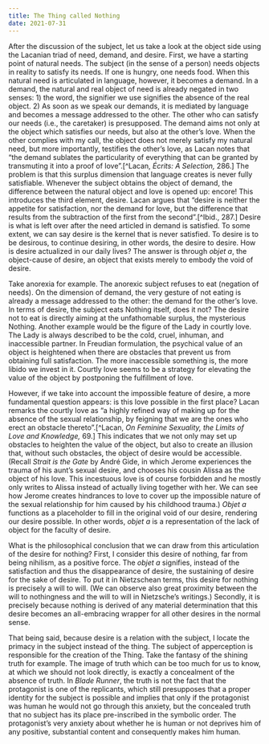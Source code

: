 ```yaml
---
title: The Thing called Nothing
date: 2021-07-31
---
```


After the discussion of the subject, let us take a look at the object side using the Lacanian triad of need, demand, and desire. First, we have a starting point of natural needs. The subject (in the sense of a person) needs objects in reality to satisfy its needs. If one is hungry, one needs food. When this natural need is articulated in language, however, it becomes a demand. In a demand, the natural and real object of need is already negated in two senses: 1) the word, the signifier we use signifies the absence of the real object. 2) As soon as we speak our demands, it is mediated by language and becomes a message addressed to the other. The other who can satisfy our needs (i.e., the caretaker) is presupposed. The demand aims not only at the object which satisfies our needs, but also at the other’s love. When the other complies with my call, the object does not merely satisfy my natural need, but more importantly, testifies the other’s love, as Lacan notes that “the demand sublates the particularity of everything that can be granted by transmuting it into a proof of love”.[^Lacan, *Écrits: A Selection,* 286.] The problem is that this surplus dimension that language creates is never fully satisfiable. Whenever the subject obtains the object of demand, the difference between the natural object and love is opened up: encore! This introduces the third element, desire. Lacan argues that “desire is neither the appetite for satisfaction, nor the demand for love, but the difference that results from the subtraction of the first from the second”.[^Ibid., 287.] Desire is what is left over after the need articled in demand is satisfied. To some extent, we can say desire is the kernel that is never satisfied. To desire is to be desirous, to continue desiring, in other words, the desire to desire. How is desire actualized in our daily lives? The answer is through *objet a*, the object-cause of desire, an object that exists merely to embody the void of desire. 

Take anorexia for example. The anorexic subject refuses to eat (negation of needs). On the dimension of demand, the very gesture of not eating is already a message addressed to the other: the demand for the other’s love. In terms of desire, the subject eats Nothing itself, does it not? The desire not to eat is directly aiming at the unfathomable surplus, the mysterious Nothing. Another example would be the figure of the Lady in courtly love. The Lady is always described to be the cold, cruel, inhuman, and inaccessible partner. In Freudian formulation, the psychical value of an object is heightened when there are obstacles that prevent us from obtaining full satisfaction. The more inaccessible something is, the more libido we invest in it. Courtly love seems to be a strategy for elevating the value of the object by postponing the fulfillment of love.

However, if we take into account the impossible feature of desire, a more fundamental question appears: is this love possible in the first place? Lacan remarks the courtly love as “a highly refined way of making up for the absence of the sexual relationship, by feigning that we are the ones who erect an obstacle thereto”.[^Lacan, *On Feminine Sexuality, the Limits of Love and Knowledge,* 69.] This indicates that we not only may set up obstacles to heighten the value of the object, but also to create an illusion that, without such obstacles, the object of desire would be accessible. (Recall *Strait is the Gate* by André Gide, in which Jerome experiences the trauma of his aunt’s sexual desire, and chooses his cousin Alissa as the object of his love. This incestuous love is of course forbidden and he mostly only writes to Alissa instead of actually living together with her. We can see how Jerome creates hindrances to love to cover up the impossible nature of the sexual relationship for him caused by his childhood trauma.) *Objet a* functions as a placeholder to fill in the original void of our desire, rendering our desire possible. In other words, *objet a* is a representation of the lack of object for the faculty of desire. 

What is the philosophical conclusion that we can draw from this articulation of the desire for nothing? First, I consider this desire of nothing, far from being nihilism, as a positive force. The *objet a* signifies, instead of the satisfaction and thus the disappearance of desire, the sustaining of desire for the sake of desire. To put it in Nietzschean terms, this desire for nothing is precisely a will to will. (We can observe also great proximity between the will to nothingness and the will to will in Nietzsche’s writings.) Secondly, it is precisely because nothing is derived of any material determination that this desire becomes an all-embracing wrapper for all other desires in the normal sense. 

That being said, because desire is a relation with the subject, I locate the primacy in the subject instead of the thing. The subject of apperception is responsible for the creation of the Thing. Take the fantasy of the shining truth for example. The image of truth which can be too much for us to know, at which we should not look directly, is exactly a concealment of the absence of truth. In *Blade Runner*, the truth is not the fact that the protagonist is one of the replicants, which still presupposes that a proper identity for the subject is possible and implies that only if the protagonist was human he would not go through this anxiety, but the concealed truth that no subject has its place pre-inscribed in the symbolic order. The protagonist’s very anxiety about whether he is human or not deprives him of any positive, substantial content and consequently makes him human.
